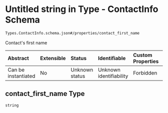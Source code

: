 # Untitled string in Type - ContactInfo Schema

```txt
Types.ContactInfo.schema.json#/properties/contact_first_name
```

Contact's first name

| Abstract            | Extensible | Status         | Identifiable            | Custom Properties | Additional Properties | Access Restrictions | Defined In                                                                                  |
| :------------------ | :--------- | :------------- | :---------------------- | :---------------- | :-------------------- | :------------------ | :------------------------------------------------------------------------------------------ |
| Can be instantiated | No         | Unknown status | Unknown identifiability | Forbidden         | Allowed               | none                | [ContactInfo.schema.json\*](../schema/types/ContactInfo.schema.json "open original schema") |

## contact_first_name Type

`string`
